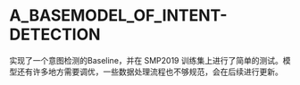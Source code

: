 # A_BASEMODEL_OF_INTENT-DETECTION
实现了一个意图检测的Baseline，并在 SMP2019 训练集上进行了简单的测试。模型还有许多地方需要调优，一些数据处理流程也不够规范，会在后续进行更新。
